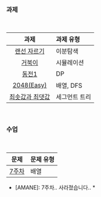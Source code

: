 ### 과제

<br />

|과제|과제 유형|
|:--:|:------|
|[랜선 자르기](https://www.acmicpc.net/problem/1654)|이분탐색|
|[거북이](https://www.acmicpc.net/problem/8911)|시뮬레이션|
|[동전1](https://www.acmicpc.net/problem/2293)|DP|
|[2048(Easy)](https://www.acmicpc.net/problem/12100)|배열, DFS|
|[최솟값과 최댓값](https://www.acmicpc.net/problem/2357)|세그먼트 트리|

<br />

### 수업

<br />

|문제|문제 유형|
|:--:|:-----|
|[7주차](https://programmers.co.kr/learn/courses/30/lessons/86048)|배열|


* [AMANE]: 7주차.. 사라졌습니다.. *
